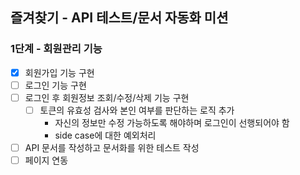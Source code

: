 ## 즐겨찾기 - API 테스트/문서 자동화 미션

### 1단계 - 회원관리 기능
-[x] 회원가입 기능 구현
-[ ] 로그인 기능 구현
-[ ] 로그인 후 회원정보 조회/수정/삭제 기능 구현
    -[ ] 토큰의 유효성 검사와 본인 여부를 판단하는 로직 추가
        - 자신의 정보만 수정 가능하도록 해야하며 로그인이 선행되어야 함
        - side case에 대한 예외처리
-[ ] API 문서를 작성하고 문서화를 위한 테스트 작성
-[ ] 페이지 연동